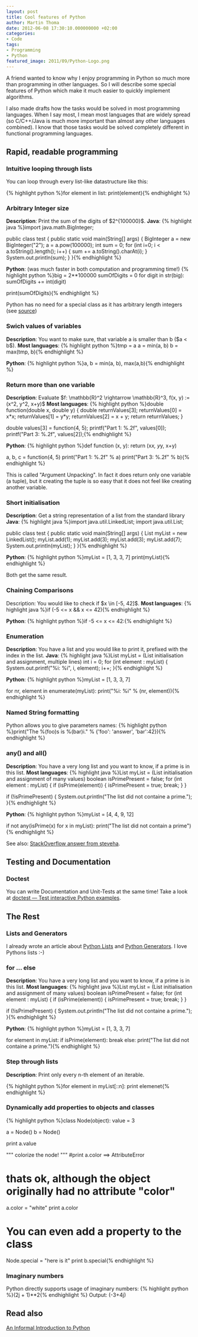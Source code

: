 ```yaml
---
layout: post
title: Cool features of Python
author: Martin Thoma
date: 2012-06-08 17:30:10.000000000 +02:00
categories:
- Code
tags:
- Programming
- Python
featured_image: 2011/09/Python-Logo.png
---
```

A friend wanted to know why I enjoy programming in Python so much more than programming in other languages. So I will describe some special features of Python which make it much easier to quickly implement algorithms.

I also made drafts how the tasks would be solved in most programming languages. When I say most, I mean most languages that are widely spread (so C/C++/Java is much more important than almost any other languages combined). I know that those tasks would be solved completely different in functional programming languages.

<h2>Rapid, readable programming</h2>
<h3>Intuitive looping through lists</h3>
You can loop through every list-like datastructure like this:

{% highlight python %}for element in list:
    print(element){% endhighlight %}

<h3>Arbitrary Integer size</h3>
<strong>Description</strong>: Print the sum of the digits of $2^{100000}$.
<strong>Java</strong>:
{% highlight java %}import java.math.BigInteger;

public class test {
    public static void main(String[] args) {
        BigInteger a = new BigInteger("2");
        a = a.pow(100000);
        int sum = 0;
        for (int i=0; i < a.toString().length(); i++) {
            sum += a.toString().charAt(i);
        }
        System.out.println(sum);
    }
}{% endhighlight %}

<strong>Python</strong>: (was much faster in both computation and programming time!)
{% highlight python %}big = 2**100000
sumOfDigits = 0
for digit in str(big):
	sumOfDigits += int(digit)

print(sumOfDigits){% endhighlight %}

Python has no need for a special class as it has arbitrary length integers (see <a href="http://docs.python.org/release/3.1.5/c-api/long.html">source</a>)

<h3>Swich values of variables</h3>
<strong>Description</strong>: You want to make sure, that variable a is smaller than b ($a < b$). 
<strong>Most languages</strong>:
{% highlight python %}tmp = a
a = min(a, b)
b = max(tmp, b){% endhighlight %}

<strong>Python</strong>:
{% highlight python %}a, b = min(a, b), max(a,b){% endhighlight %}

<h3>Return more than one variable</h3>
<strong>Description</strong>: Evaluate $f: \mathbb{R}^2 \rightarrow \mathbb{R}^3, f(x, y) := (x^2, y^2, x+y)$
<strong>Most languages</strong>:
{% highlight python %}double function(double x, double y) {
  double returnValues[3];
  returnValues[0] = x*x;
  returnValues[1] = y*y;
  returnValues[2] = x + y;
  return returnValues;
}

double values[3] = function(4, 5);
printf("Part 1: %.2f", values[0]);
printf("Part 3: %.2f", values[2]);{% endhighlight %}

<strong>Python</strong>:
{% highlight python %}def function (x, y):
    return (x*x, y*y, x+y)

a, b, c = function(4, 5)
print("Part 1: %.2f" % a)
print("Part 3: %.2f" % b){% endhighlight %}

This is called "Argument Unpacking". In fact it does return only one variable (a tuple), but it creating the tuple is so easy that it does not feel like creating another variable.

<h3>Short initialisation</h3>
<strong>Description</strong>: Get a string representation of a list from the standard library
<strong>Java</strong>:
{% highlight java %}import java.util.LinkedList;
import java.util.List;

public class test {
    public static void main(String[] args) {
        List<Integer> myList = new LinkedList<Integer>();
        myList.add(1);
        myList.add(3);
        myList.add(3);
        myList.add(7);
        System.out.println(myList);
    }
}{% endhighlight %}

<strong>Python</strong>:
{% highlight python %}myList = [1, 3, 3, 7]
print(myList){% endhighlight %}

Both get the same result.

<h3>Chaining Comparisons</h3>
Description: You would like to check if $x \in [-5, 42]$.
<strong>Most languages</strong>:
{% highlight java %}if (-5 <= x &amp;&amp; x <= 42){% endhighlight %}

<strong>Python</strong>:
{% highlight python %}if -5 <= x <= 42:{% endhighlight %}

<h3>Enumeration</h3>
<strong>Description</strong>: You have a list and you would like to print it, prefixed with the index in the list.
<strong>Java</strong>:
{% highlight java %}List myList = (List initialisation and assignment, multiple lines)
int i = 0;
for (int element : myList) {
    System.out.printf("%i: %i", i, element);
    i++;
}{% endhighlight %}

<strong>Python</strong>:
{% highlight python %}myList = [1, 3, 3, 7]

for nr, element in enumerate(myList):
	print("%i: %i" % (nr, element)){% endhighlight %}

<h3>Named String formatting</h3>
Python allows you to give parameters names:
{% highlight python %}print("The %(foo)s is %(bar)i." % {'foo': 'answer', 'bar':42}){% endhighlight %}

<h3>any() and all()</h3>
<strong>Description</strong>: You have a very long list and you want to know, if a prime is in this list.
<strong>Most languages</strong>:
{% highlight java %}List myList = (List initialisation and assignment of many values)
boolean isPrimePresent = false;
for (int element : myList) {
    if (isPrime(element)) {
        isPrimePresent = true;
        break;
    }
}

if (!isPrimePresent) {
    System.out.println("The list did not containe a prime.");
}{% endhighlight %}

<strong>Python</strong>:
{% highlight python %}myList = [4, 4, 9, 12]

if not any(isPrime(x) for x in myList):
    print("The list did not contain a prime"){% endhighlight %}

See also: <a href="http://stackoverflow.com/questions/10958874/exists-keyword-in-python">StackOverflow answer from steveha</a>.


<h2>Testing and Documentation</h2>
<h3>Doctest</h3>
You can write Documentation and Unit-Tests at the same time! Take a look at <a href="http://docs.python.org/library/doctest.html">doctest &mdash; Test interactive Python examples</a>.

<h2>The Rest</h2>
<h3>Lists and Generators</h3>
I already wrote an article about <a href="http://martin-thoma.com/understanding-python-lists/" title="Understanding Python Lists">Python Lists</a> and <a href="http://martin-thoma.com/python-generators/" title="Python Generators">Python Generators</a>. I love Pythons lists :-)

<h3>for ... else</h3>
<strong>Description</strong>: You have a very long list and you want to know, if a prime is in this list.
<strong>Most languages</strong>:
{% highlight java %}List myList = (List initialisation and assignment of many values)
boolean isPrimePresent = false;
for (int element : myList) {
    if (isPrime(element)) {
        isPrimePresent = true;
        break;
    }
}

if (!isPrimePresent) {
    System.out.println("The list did not containe a prime.");
}{% endhighlight %}

<strong>Python</strong>:
{% highlight python %}myList = [1, 3, 3, 7]

for element in myList:
    if isPrime(element):
        break
else:
    print("The list did not containe a prime."){% endhighlight %}

<h3>Step through lists</h3>
<strong>Description</strong>: Print only every n-th element of an iterable.

{% highlight python %}for element in myList[::n]:
    print elemenet{% endhighlight %}

<h3>Dynamically add properties to objects and classes</h3>
{% highlight python %}class Node(object):
    value = 3

a = Node()
b = Node()

print a.value

""" colorize the node! """
#print a.color ==> AttributeError

# thats ok, although the object originally had no attribute "color"
a.color = "white" 
print a.color 

# You can even add a property to the class
Node.special = "here is it"
print b.special{% endhighlight %}

<h3>Imaginary numbers</h3>
Python directly supports usage of imaginary numbers:
{% highlight python %}(2j + 1)**2{% endhighlight %}
Output: (-3+4j)

<h2>Read also</h2>
<a href="http://docs.python.org/tutorial/introduction.html">An Informal Introduction to Python</a>
